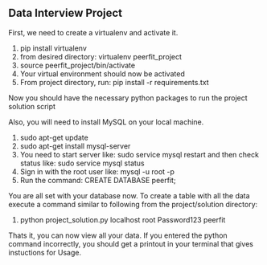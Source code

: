 ## Data Interview Project

First, we need to create a virtualenv and activate it.

1. pip install virtualenv
2. from desired directory: virtualenv peerfit_project
3. source peerfit_project/bin/activate
4. Your virtual environment should now be activated
5. From project directory, run: pip install -r requirements.txt

Now you should have the necessary python packages to run the project solution script

Also, you will need to install MySQL on your local machine.
1. sudo apt-get update
2. sudo apt-get install mysql-server
3. You need to start server like: sudo service mysql restart and then check status like: sudo service mysql status
4. Sign in with the root user like:
	mysql -u root -p
5. Run the command: CREATE DATABASE peerfit;

You are all set with your database now. To create a table with all the data execute a command similar to following from the project/solution directory:

1. python project_solution.py localhost root Password123 peerfit

Thats it, you can now view all your data. If you entered the python command incorrectly, you should get a printout in your terminal that gives instuctions for Usage.